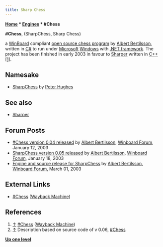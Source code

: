 ```yaml
---
title: Sharp Chess
---
```

**[Home](Home "Home") \* [Engines](Engines "Engines") \* #Chess**


**#Chess**, (SharpChess, Sharp Chess)  

a [WinBoard](WinBoard "WinBoard") compliant [open source chess program](Category:Open_Source "Category:Open Source") by [Albert Bertilsson](Albert_Bertilsson "Albert Bertilsson"), written in [C#](C_sharp "C sharp") to run under [Microsoft](Microsoft "Microsoft") [Windows](Windows "Windows") with [.NET framework](https://en.wikipedia.org/wiki/.NET_Framework). The project has been finished in early 2003 in favour to [Sharper](Sharper "Sharper") written in [C++](Cpp "Cpp") <a id="cite-note-1" href="#cite-ref-1">[1]</a>. 



## Namesake


* [SharpChess](SharpChess "SharpChess") by [Peter Hughes](index.php?title=Peter_Hughes&action=edit&redlink=1 "Peter Hughes (page does not exist)")


## See also


* [Sharper](Sharper "Sharper")


## Forum Posts


* [#Chess version 0.04 released](http://www.open-aurec.com/wbforum/viewtopic.php?f=18&t=40734) by [Albert Bertilsson](Albert_Bertilsson "Albert Bertilsson"), [Winboard Forum](Computer_Chess_Forums "Computer Chess Forums"), January 12, 2003
* [SharpChess version 0.05 released](http://www.open-aurec.com/wbforum/viewtopic.php?f=18&t=40841) by [Albert Bertilsson](Albert_Bertilsson "Albert Bertilsson"), [Winboard Forum](Computer_Chess_Forums "Computer Chess Forums"), January 18, 2003
* [Engine and source release for SharpChess](http://www.open-aurec.com/wbforum/viewtopic.php?f=18&t=41498) by [Albert Bertilsson](Albert_Bertilsson "Albert Bertilsson"), [Winboard Forum](Computer_Chess_Forums "Computer Chess Forums"), March 01, 2003


## External Links


* [#Chess](https://web.archive.org/web/20070607093301/http://www.albert.nu/default.asp?sub=programs/default.asp?sub=sharpchess/main.htm) ([Wayback Machine](https://en.wikipedia.org/wiki/Wayback_Machine))


## References


1. <a id="cite-ref-1" href="#cite-note-1">↑</a> [#Chess](https://web.archive.org/web/20070607093301/http://www.albert.nu/default.asp?sub=programs/default.asp?sub=sharpchess/main.htm) ([Wayback Machine](https://en.wikipedia.org/wiki/Wayback_Machine))
2. <a id="cite-ref-2" href="#cite-note-2">↑</a> Description based on source code of v 0.06, [#Chess](https://web.archive.org/web/20070607093301/http://www.albert.nu/default.asp?sub=programs/default.asp?sub=sharpchess/main.htm)

**[Up one level](Engines "Engines")**







 
